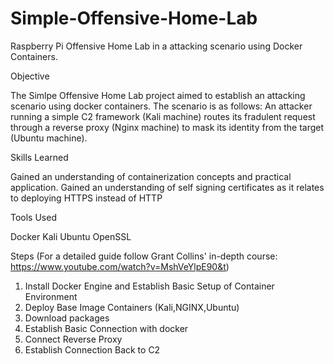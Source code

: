 # Simple-Offensive-Home-Lab
Raspberry Pi Offensive Home Lab in a attacking scenario using Docker Containers.

Objective

The Simlpe Offensive Home Lab project aimed to establish an attacking scenario using docker containers. The scenario is as follows: An attacker running a simple C2 framework (Kali machine) routes its fradulent request through a reverse proxy (Nginx machine) to mask its identity from the target (Ubuntu machine). 

Skills Learned

Gained an understanding of containerization concepts and practical application.
Gained an understanding of self signing certificates as it relates to deploying HTTPS instead of HTTP


Tools Used

Docker
Kali
Ubuntu 
OpenSSL

Steps (For a detailed guide follow Grant Collins' in-depth course: https://www.youtube.com/watch?v=MshVeYlpE90&t)

1. Install Docker Engine and Establish Basic Setup of Container Environment 
2. Deploy Base Image Containers (Kali,NGINX,Ubuntu)
3. Download packages 
4. Establish Basic Connection with docker
5. Connect Reverse Proxy 
6. Establish Connection Back to C2 

